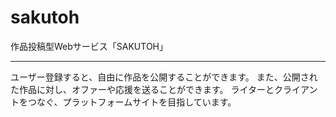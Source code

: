 # sakutoh
作品投稿型Webサービス「SAKUTOH」

---

ユーザー登録すると、自由に作品を公開することができます。
また、公開された作品に対し、オファーや応援を送ることができます。
ライターとクライアントをつなぐ、プラットフォームサイトを目指しています。
